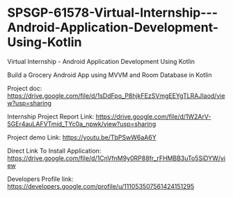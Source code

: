 # SPSGP-61578-Virtual-Internship---Android-Application-Development-Using-Kotlin
Virtual Internship - Android Application Development Using Kotlin

Build a Grocery Android App using MVVM and Room Database in Kotlin

Project doc: https://drive.google.com/file/d/1sDdFpo_P8hjkFEzSVmgEEYgTLRAJIaod/view?usp=sharing

Internship Project Report Link: https://drive.google.com/file/d/1W2ArV-5GEr4auLAFVTmid_TYc0a_npwk/view?usp=sharing

Project demo Link: https://youtu.be/TbPSwW6aA6Y

Direct Link To Install Application: https://drive.google.com/file/d/1CnVfnM9y0RP88fr_rFHMBB3uTo5SiDYW/view

Developers Profile link: https://developers.google.com/profile/u/111053507561424151295


